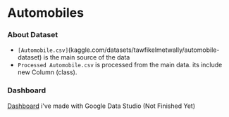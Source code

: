 # Automobiles

### About Dataset
- `[Automobile.csv]`(kaggle.com/datasets/tawfikelmetwally/automobile-dataset) is the main source of the data
- `Processed Automobile.csv` is processed from the main data. its include new Column (class). 


### Dashboard
[Dashboard](https://lookerstudio.google.com/reporting/e301beca-d68e-46f8-b9f8-e8282a958ab1) i've made with Google Data Studio (Not Finished Yet)


